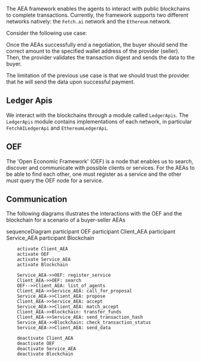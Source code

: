 The AEA framework enables the agents to interact with public blockchains to complete transactions. Currently, the framework supports
two different networks natively: the `Fetch.ai` network and the `Ethereum` network.

Consider the following use case:

Once the AEAs successfully end a negotiation, the buyer should send the correct amount to the specified wallet address of the provider (seller). Then, the provider
validates the transaction digest and sends the data to the buyer.

The limitation of the previous use case is that we should trust the provider that he will send the data upon successful payment.

## Ledger Apis

We interact with the blockchains through a module called `LedgerApis`. The `LedgerApis` module contains implementations of each network, in particular `FetchAILedgerApi` and `EthereumLedgerApi`.

## OEF

The 'Open Economic Framework' (OEF) is a node that enables us to search, discover and communicate with possible clients or services. 
For the AEAs to be able to find each other, one must register as a service and the other must query the OEF node for a service.  

## Communication

The following diagrams illustrates the interactions with the OEF and the blockchain for a scenario of a buyer-seller AEAs

<div class="mermaid">
    sequenceDiagram
        participant OEF
        participant Client_AEA
        participant Service_AEA
        participant Blockchain
    
        activate Client_AEA
        activate OEF
        activate Service_AEA
        activate Blockchain
        
        Service_AEA->>OEF: register_service
        Client_AEA->>OEF: search
        OEF-->>Client_AEA: list_of_agents
        Client_AEA->>Service_AEA: call_for_proposal
        Service_AEA->>Client_AEA: propose
        Client_AEA->>Service_AEA: accept
        Service_AEA->>Client_AEA: match_accept
        Client_AEA->>Blockchain: transfer_funds
        Client_AEA->>Service_AEA: send_transaction_hash
        Service_AEA->>Blockchain: check_transaction_status
        Service_AEA->>Client_AEA: send_data
        
        deactivate Client_AEA
        deactivate OEF
        deactivate Service_AEA
        deactivate Blockchain
       
</div>
